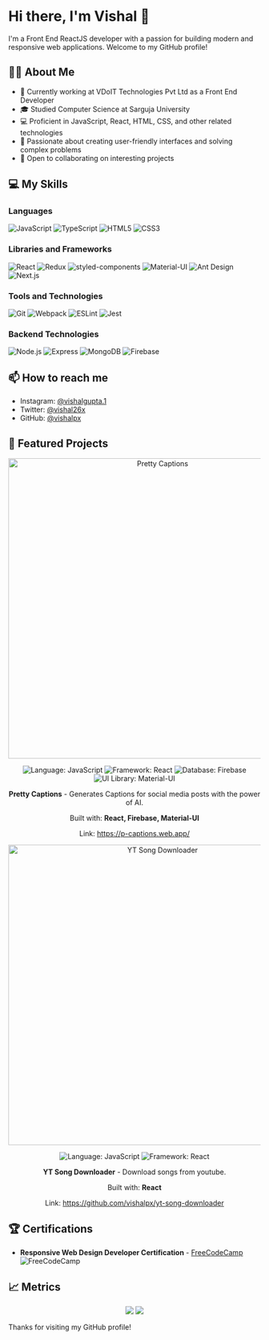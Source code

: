 # Hi there, I'm Vishal 👋

I'm a Front End ReactJS developer with a passion for building modern and responsive web applications. Welcome to my GitHub profile!

## 🧑‍💻 About Me

- 💼 Currently working at VDoIT Technologies Pvt Ltd as a Front End Developer
- 🎓 Studied Computer Science at Sarguja University
- 💻 Proficient in JavaScript, React, HTML, CSS, and other related technologies
- 🌟 Passionate about creating user-friendly interfaces and solving complex problems
- 🤝 Open to collaborating on interesting projects

## 💻 My Skills

### Languages

<p align="left">
    <img src="https://img.shields.io/badge/-JavaScript-333333?style=flat&logo=javascript" alt="JavaScript" />
    <img src="https://img.shields.io/badge/-TypeScript-333333?style=flat&logo=typescript" alt="TypeScript" />
    <img src="https://img.shields.io/badge/-HTML5-333333?style=flat&logo=html5" alt="HTML5" />
    <img src="https://img.shields.io/badge/-CSS3-333333?style=flat&logo=css3" alt="CSS3" />
</p>

### Libraries and Frameworks

<p align="left">
    <img src="https://img.shields.io/badge/-React-333333?style=flat&logo=react" alt="React" />
    <img src="https://img.shields.io/badge/-Redux-333333?style=flat&logo=redux" alt="Redux" />
    <img src="https://img.shields.io/badge/-styled--components-333333?style=flat&logo=styled-components" alt="styled-components" />
    <img src="https://img.shields.io/badge/-Material--UI-333333?style=flat&logo=material-ui" alt="Material-UI" />
    <img src="https://img.shields.io/badge/-Ant%20Design-333333?style=flat&logo=ant-design" alt="Ant Design" />
    <img src="https://img.shields.io/badge/-Next.js-333333?style=flat&logo=next.js" alt="Next.js" />
</p>

### Tools and Technologies

<p align="left">
    <img src="https://img.shields.io/badge/-Git-333333?style=flat&logo=git" alt="Git" />
    <img src="https://img.shields.io/badge/-Webpack-333333?style=flat&logo=webpack" alt="Webpack" />
    <img src="https://img.shields.io/badge/-ESLint-333333?style=flat&logo=eslint" alt="ESLint" />
    <img src="https://img.shields.io/badge/-Jest-333333?style=flat&logo=jest" alt="Jest" />
</p>

### Backend Technologies

<p align="left">
    <img src="https://img.shields.io/badge/-Node.js-333333?style=flat&logo=node.js" alt="Node.js" />
    <img src="https://img.shields.io/badge/-Express-333333?style=flat&logo=express" alt="Express" />
    <img src="https://img.shields.io/badge/-MongoDB-333333?style=flat&logo=mongodb" alt="MongoDB" />
    <img src="https://img.shields.io/badge/-Firebase-333333?style=flat&logo=firebase" alt="Firebase" />
</p>

## 📫 How to reach me

- Instagram: [@vishalgupta.1](https://www.instagram.com/vishalgupta.1/)
- Twitter: [@vishal26x](https://twitter.com/vishal26x)
- GitHub: [@vishalpx](https://github.com/vishalpx)

## 🚀 Featured Projects

<!-- Pretty Captions Project -->
<div align="center">
    <a href="https://p-captions.web.app/">
        <img src="https://i.imgur.com/q5F5r5e.png" alt="Pretty Captions" width="600">
    </a>
    <p>
        <img src="https://img.shields.io/badge/Language-JavaScript-yellow?style=flat-square&logo=javascript" alt="Language: JavaScript">
        <img src="https://img.shields.io/badge/Framework-React-61DAFB?style=flat-square&logo=react" alt="Framework: React">
        <img src="https://img.shields.io/badge/Database-Firebase-FFCA28?style=flat-square&logo=firebase" alt="Database: Firebase">
        <img src="https://img.shields.io/badge/UI%20Library-Material--UI-0081CB?style=flat-square&logo=material-ui" alt="UI Library: Material-UI">
    </p>
    <p><b>Pretty Captions</b> - Generates Captions for social media posts with the power of AI.</p>
    <p>Built with: <b>React, Firebase, Material-UI</b></p>
    <p>Link: <a href="https://p-captions.web.app/">https://p-captions.web.app/</a></p>
</div>

<!-- YT Song Downloader Project -->
<div align="center">
    <a href="https://github.com/vishalpx/yt-song-downloader">
        <img src="https://i.imgur.com/d1sWubE.png" alt="YT Song Downloader" width="600">
    </a>
    <p>
        <img src="https://img.shields.io/badge/Language-JavaScript-yellow?style=flat-square&logo=javascript" alt="Language: JavaScript">
        <img src="https://img.shields.io/badge/Framework-React-61DAFB?style=flat-square&logo=react" alt="Framework: React">
    </p>
    <p><b>YT Song Downloader</b> - Download songs from youtube.</p>
    <p>Built with: <b>React</b></p>
    <p>Link: <a href="https://github.com/vishalpx/yt-song-downloader">https://github.com/vishalpx/yt-song-downloader</a></p>
</div>



## 🏆 Certifications

- **Responsive Web Design Developer Certification** - [FreeCodeCamp](https://www.freecodecamp.org/certification/vishalgupta26/responsive-web-design) <br>
  <img src="https://img.shields.io/badge/-FreeCodeCamp-0a0a23?style=for-the-badge&logo=freecodecamp&logoColor=white" alt="FreeCodeCamp" />


## 📈 Metrics

<!-- Your programming metrics -->
<p align="center">
    <a href="https://github.com/vishalpx"><img src="https://github-readme-stats.vercel.app/api/top-langs/?username=vishalpx&layout=compact&langs_count=8&theme=algolia&hide_border=true"></a>
    <a href="https://github.com/vishalpx"><img src="https://github-readme-stats.vercel.app/api?username=vishalpx&show_icons=true&theme=algolia&hide_border=true&count_private=true&include_all_commits=true"></a>
</p>


Thanks for visiting my GitHub profile!
